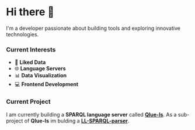 # Hi there 👋  

I'm a developer passionate about building tools and exploring innovative technologies.  

### Current Interests  

- 🔗 **Liked Data**
- 🌐 **Language Servers**
- 📊 **Data Visualization**
- 💻 **Frontend Development**

### Current Project

I am currently building a **SPARQL language server** called [**Qlue-ls**](https://github.com/IoannisNezis/Qlue-ls).
As a sub-project of **Qlue-ls** im bulding a [**LL-SPARQL-parser**](https://github.com/IoannisNezis/ll-sparql-parser).
